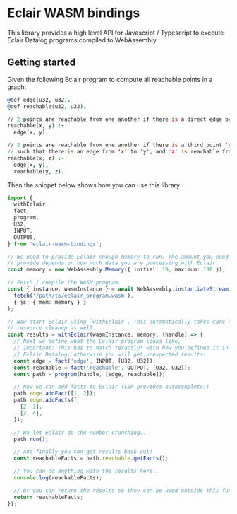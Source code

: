 # Eclair WASM bindings

This library provides a high level API for Javascript / Typescript to execute
Eclair Datalog programs compiled to WebAssembly.

## Getting started

Given the following Eclair program to compute all reachable points in a graph:

```prolog
@def edge(u32, u32).
@def reachable(u32, u32).

// 2 points are reachable from one another if there is a direct edge between them.
reachable(x, y) :-
  edge(x, y).

// 2 points are reachable from one another if there is a third point 'y'
// such that there is an edge from 'x' to 'y', and 'z' is reachable from 'y'.
reachable(x, z) :-
  edge(x, y),
  reachable(y, z).
```

Then the snippet below shows how you can use this library:

```typescript
import {
  withEclair,
  fact,
  program,
  U32,
  INPUT,
  OUTPUT,
} from 'eclair-wasm-bindings';

// We need to provide Eclair enough memory to run. The amount you need to
// provide depends on how much data you are processing with Eclair.
const memory = new WebAssembly.Memory({ initial: 10, maximum: 100 });

// Fetch / compile the WASM program.
const { instance: wasmInstance } = await WebAssembly.instantiateStreaming(
  fetch('/path/to/eclair_program.wasm'),
  { js: { mem: memory } }
);

// Now start Eclair using `withEclair`. This automatically takes care of
// resource cleanup as well.
const results = withEclair(wasmInstance, memory, (handle) => {
  // Next we define what the Eclair program looks like.
  // Important: This has to match *exactly* with how you defined it in
  // Eclair Datalog, otherwise you will get unexpected results!
  const edge = fact('edge', INPUT, [U32, U32]);
  const reachable = fact('reachable', OUTPUT, [U32, U32]);
  const path = program(handle, [edge, reachable]);

  // Now we can add facts to Eclair (LSP provides autocomplete!)
  path.edge.addFact([1, 2]);
  path.edge.addFacts([
    [2, 3],
    [3, 4],
  ]);

  // We let Eclair do the number crunching..
  path.run();

  // And finally you can get results back out!
  const reachableFacts = path.reachable.getFacts();

  // You can do anything with the results here..
  console.log(reachableFacts);

  // Or you can return the results so they can be used outside this function!
  return reachableFacts;
});
```
